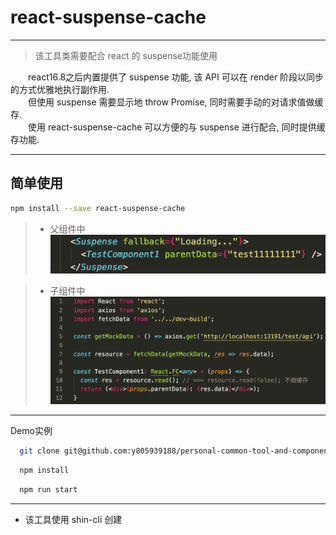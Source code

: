 # react-suspense-cache
---
> 该工具类需要配合 react 的 suspense功能使用

&emsp;&emsp;react16.8之后内置提供了 suspense 功能, 该 API 可以在 render 阶段以同步的方式优雅地执行副作用. 
</br> &emsp;&emsp;但使用 suspense 需要显示地 throw Promise, 同时需要手动的对请求值做缓存.
</br> &emsp;&emsp;使用 react-suspense-cache 可以方便的与 suspense 进行配合, 同时提供缓存功能.

---

## 简单使用
```bash
npm install --save react-suspense-cache
```

> * 父组件中
![test1-1](./suspense-cache-img/test1-1.png)

> * 子组件中
![test1-2](./suspense-cache-img/test1-2.png)


---
Demo实例
```bash
  git clone git@github.com:y805939188/personal-common-tool-and-components.git && cd /personal-common-tool-and-components/utils/react-suspense-cache
```
```bash
  npm install
```
```bash
  npm run start
```
---
* 该工具使用 shin-cli 创建

